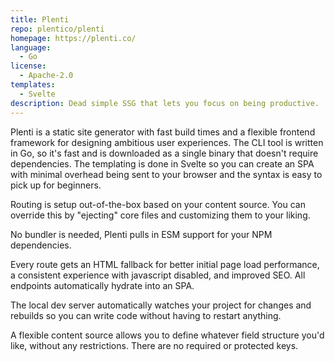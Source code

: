 ```yaml
---
title: Plenti
repo: plentico/plenti
homepage: https://plenti.co/
language:
  - Go
license:
  - Apache-2.0
templates:
  - Svelte
description: Dead simple SSG that lets you focus on being productive.
---
```


Plenti is a static site generator with fast build times and a flexible
frontend framework for designing ambitious user experiences. The CLI
tool is written in Go, so it's fast and is downloaded as a single 
binary that doesn't require dependencies. The templating is done in 
Svelte so you can create an SPA with minimal overhead being sent to 
your browser and the syntax is easy to pick up for beginners.

Routing is setup out-of-the-box based on your content source. You
can override this by "ejecting" core files and customizing them to
your liking.

No bundler is needed, Plenti pulls in ESM support for your NPM 
dependencies.

Every route gets an HTML fallback for better initial page load performance, 
a consistent experience with javascript disabled, and improved SEO. All 
endpoints automatically hydrate into an SPA.

The local dev server automatically watches your project for changes and 
rebuilds so you can write code without having to restart anything.

A flexible content source allows you to define whatever field structure you'd 
like, without any restrictions. There are no required or protected keys.
